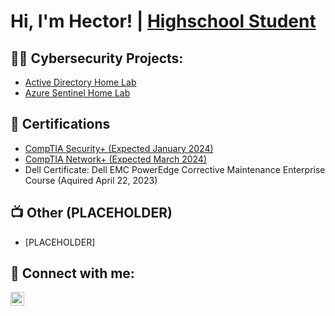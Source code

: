 <h1>Hi, I'm Hector! | <a href="https://www.linkedin.com/in/Hector-Garcia1012/">  
  Highschool Student </a>

<h2>👨‍💻 Cybersecurity Projects:</h2>

  - [Active Directory Home Lab](https://github.com/HectorCyber/LABURL)
  - [Azure Sentinel Home Lab](https://github.com/HectorCyber/AzureSentinelLab/tree/main)
    
<h2>📄 Certifications</h2>

- [CompTIA Security+ (Expected January 2024)](https://www.comptia.org/certifications/security)
- [CompTIA Network+ (Expected March 2024)](https://www.comptia.org/certifications/network)
- Dell Certificate: Dell EMC PowerEdge Corrective Maintenance Enterprise Course (Aquired April 22, 2023)
  
<h2>📺 Other (PLACEHOLDER)</h2>

- [PLACEHOLDER]


<h2> 👥 Connect with me:</h2>


[<img align="left" alt="HectorGarcia | LinkedIn" width="22px" src="https://cdn.jsdelivr.net/npm/simple-icons@v3/icons/linkedin.svg" />][linkedin]



[linkedin]: https://www.linkedin.com/in/Hector-Garcia1012
